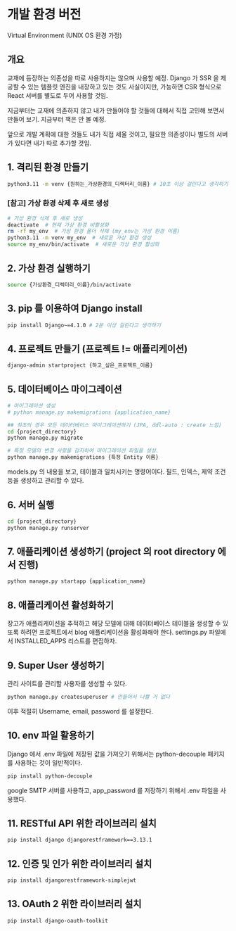 # 개발 환경 버전
Virtual Environment (UNIX OS 환경 가정)

## 개요
교재에 등장하는 의존성을 따로 사용하지는 않으며 사용할 예정. Django 가 SSR 을 제공할 수 있는 템플릿 엔진을 내장하고 있는 것도 사실이지만, 가능하면 CSR 형식으로 React 서버를 별도로 두어 사용할 것임.

지금부터는 교재에 의존하지 않고 내가 만들어야 할 것들에 대해서 직접 고민해 보면서 만들어 보기. 지금부터 책은 안 볼 예정.

앞으로 개발 계획에 대한 것들도 내가 직접 세울 것이고, 필요한 의존성이나 별도의 서버가 있다면 내가 따로 추가할 것임.

## 1. 격리된 환경 만들기
```bash
python3.11 -m venv {원하는_가상환경의_디렉터리_이름} # 10초 이상 걸린다고 생각하기
```

### [참고] 가상 환경 삭제 후 새로 생성
```bash
# 가상 환경 삭제 후 새로 생성
deactivate  # 현재 가상 환경 비활성화
rm -rf my_env  # 가상 환경 폴더 삭제 (my_env는 가상 환경 이름)
python3.11 -m venv my_env  # 새로운 가상 환경 생성
source my_env/bin/activate  # 새로운 가상 환경 활성화
```

## 2. 가상 환경 실행하기
```bash
source {가상환경_디렉터리_이름}/bin/activate
```

## 3. pip 를 이용하여 Django install
```bash
pip install Django~=4.1.0 # 2분 이상 걸린다고 생각하기
```

## 4. 프로젝트 만들기 (프로젝트 != 애플리케이션)
```bash
django-admin startproject {하고_싶은_프로젝트_이름}
```

## 5. 데이터베이스 마이그레이션
```bash
# 마이그레이션 생성
# python manage.py makemigrations {application_name}

## 최초의 경우 모든 데이터베이스 마이그레이션하기 (JPA, ddl-auto : create 느낌)
cd {project_directory}
python manage.py migrate

# 특정 모델의 변경 사항을 감지하여 마이그레이션 파일을 생성.
python manage.py makemigrations {특정 Entity 이름}
```
models.py 의 내용을 보고, 테이블과 일치시키는 명령어이다. 필드, 인덱스, 제약 조건 등을 생성하고 관리할 수 있다.

## 6. 서버 실행
```bash
cd {project_directory}
python manage.py runserver
```

## 7. 애플리케이션 생성하기 (project 의 root directory 에서 진행)
```bash
python manage.py startapp {application_name}
```

## 8. 애플리케이션 활성화하기
장고가 애플리케이션을 추적하고 해당 모델에 대해 데이터베이스 테이블을 생성할 수 있또록 하려면 프로젝트에서 blog 애플리케이션을 활성화해야 한다. settings.py 파일에서 INSTALLED_APPS 리스트를 편집하자.

## 9. Super User 생성하기
관리 사이트를 관리할 사용자를 생성할 수 있다.
```bash
python manage.py createsuperuser # 만들어서 나쁠 거 없다
```
이후 적절히 Username, email, password 를 설정한다.

## 10. env 파일 활용하기
Django 에서 .env 파일에 저장된 값을 가져오기 위해서는 python-decouple 패키지를 사용하는 것이 일반적이다.
```bash
pip install python-decouple
```
google SMTP 서버를 사용하고, app_password 를 저장하기 위해서 .env 파일을 사용했다.

## 11. RESTful API 위한 라이브러리 설치
```bash
pip install django djangorestframework==3.13.1
```

## 12. 인증 및 인가 위한 라이브러리 설치
```bash
pip install djangorestframework-simplejwt
```

## 13. OAuth 2 위한 라이브러리 설치
```bash
pip install django-oauth-toolkit
```
